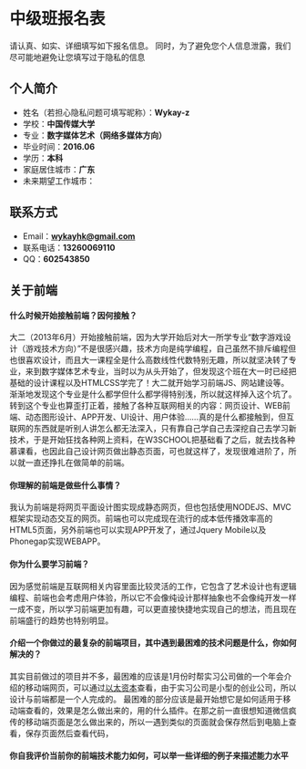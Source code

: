 # 中级班报名表

请认真、如实、详细填写如下报名信息。
同时，为了避免您个人信息泄露，我们尽可能地避免让您填写过于隐私的信息

## 个人简介

- 姓名（若担心隐私问题可填写昵称）：**Wykay-z**
- 学校：**中国传媒大学**
- 专业：**数字媒体艺术（网络多媒体方向）**
- 毕业时间：**2016.06**
- 学历：**本科**
- 家庭居住城市：**广东**
- 未来期望工作城市：

## 联系方式

- Email：**wykayhk@gmail.com**
- 联系电话：**13260069110**
- QQ：**602543850**

## 关于前端

#### 什么时候开始接触前端？因何接触？
大二（2013年6月）开始接触前端，因为大学开始后对大一所学专业“数字游戏设计（游戏技术方向）”不是很感兴趣，技术方向是纯学编程，自己虽然不排斥编程但也很喜欢设计，而且大一课程全是什么高数线性代数特别无趣，所以就坚决转了专业，来到数字媒体艺术专业，当时以为从头开始了，但发现这个班在大一时已经把基础的设计课程以及HTMLCSS学完了！大二就开始学习前端JS、网站建设等。渐渐地发现这个专业是什么都学但什么都学得特别浅，所以就这样掉入这个坑了。转到这个专业也算歪打正着，接触了各种互联网相关的内容：网页设计、WEB前端、动态图形设计、APP开发、UI设计、用户体验……真的是什么都接触到，但互联网的东西就是听别人讲怎么都无法深入，只有靠自己学自己去深挖自己去学习新技术，于是开始狂找各种网上资料，在W3SCHOOL把基础看了之后，就去找各种慕课看，也因此自己设计网页做出静态页面，可也就这样了，发现很难进阶了，所以就一直还挣扎在做简单的前端。


#### 你理解的前端是做些什么事情？
我认为前端是将网页平面设计图实现成静态网页，但也包括使用NODEJS、MVC框架实现动态交互的网页。前端也可以完成现在流行的成本低传播效率高的HTML5页面，另外前端也可以实现APP开发了，通过Jquery Mobile以及Phonegap实现WEBAPP。


#### 你为什么要学习前端？
  因为感觉前端是互联网相关内容里面比较灵活的工作，它包含了艺术设计也有逻辑编程、前端也会考虑用户体验，所以它不会像纯设计那样抽象也不会像纯开发一样一成不变，所以学习前端更加有趣，可以更直接快捷地实现自己的想法，而且现在前端盛行的趋势也特别明显。


#### 介绍一个你做过的最复杂的前端项目，其中遇到最困难的技术问题是什么，你如何解决的？
其实目前做过的项目并不多，最困难的应该是1月份时帮实习公司做的一个年会介绍的移动端网页，可以通过[以太资本](http://www.wykay-z.com/party)查看，由于实习公司是小型的创业公司，所以设计与前端都是一个人完成的。
最困难的部分应该是最开始想它是如何适用于移动端查看的，效果是怎么做出来的，用的什么插件。在那之前一直很想知道微信疯传的移动端页面是怎么做出来的，所以一遇到类似的页面就会保存然后到电脑上查看，保存页面然后查看代码，


#### 你自我评价当前你的前端技术能力如何，可以举一些详细的例子来描述能力水平

